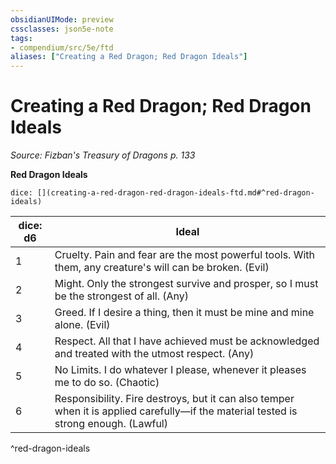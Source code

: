 ```yaml
---
obsidianUIMode: preview
cssclasses: json5e-note
tags:
- compendium/src/5e/ftd
aliases: ["Creating a Red Dragon; Red Dragon Ideals"]
---
```

# Creating a Red Dragon; Red Dragon Ideals
*Source: Fizban's Treasury of Dragons p. 133* 

**Red Dragon Ideals**

`dice: [](creating-a-red-dragon-red-dragon-ideals-ftd.md#^red-dragon-ideals)`

| dice: d6 | Ideal |
|----------|-------|
| 1 | Cruelty. Pain and fear are the most powerful tools. With them, any creature's will can be broken. (Evil) |
| 2 | Might. Only the strongest survive and prosper, so I must be the strongest of all. (Any) |
| 3 | Greed. If I desire a thing, then it must be mine and mine alone. (Evil) |
| 4 | Respect. All that I have achieved must be acknowledged and treated with the utmost respect. (Any) |
| 5 | No Limits. I do whatever I please, whenever it pleases me to do so. (Chaotic) |
| 6 | Responsibility. Fire destroys, but it can also temper when it is applied carefully—if the material tested is strong enough. (Lawful) |
^red-dragon-ideals